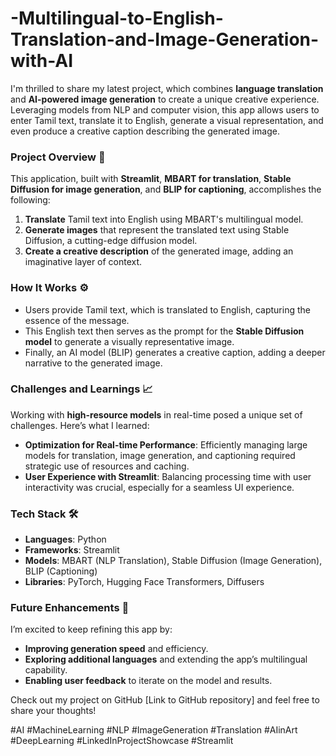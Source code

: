 # -Multilingual-to-English-Translation-and-Image-Generation-with-AI

I'm thrilled to share my latest project, which combines **language translation** and **AI-powered image generation** to create a unique creative experience. Leveraging models from NLP and computer vision, this app allows users to enter Tamil text, translate it to English, generate a visual representation, and even produce a creative caption describing the generated image.

### **Project Overview** 🎯
This application, built with **Streamlit**, **MBART for translation**, **Stable Diffusion for image generation**, and **BLIP for captioning**, accomplishes the following:
1. **Translate** Tamil text into English using MBART's multilingual model.
2. **Generate images** that represent the translated text using Stable Diffusion, a cutting-edge diffusion model.
3. **Create a creative description** of the generated image, adding an imaginative layer of context.

### **How It Works** ⚙️
- Users provide Tamil text, which is translated to English, capturing the essence of the message.
- This English text then serves as the prompt for the **Stable Diffusion model** to generate a visually representative image.
- Finally, an AI model (BLIP) generates a creative caption, adding a deeper narrative to the generated image.

### **Challenges and Learnings** 📈
Working with **high-resource models** in real-time posed a unique set of challenges. Here’s what I learned:
- **Optimization for Real-time Performance**: Efficiently managing large models for translation, image generation, and captioning required strategic use of resources and caching.
- **User Experience with Streamlit**: Balancing processing time with user interactivity was crucial, especially for a seamless UI experience.
  
### **Tech Stack** 🛠️
- **Languages**: Python
- **Frameworks**: Streamlit
- **Models**: MBART (NLP Translation), Stable Diffusion (Image Generation), BLIP (Captioning)
- **Libraries**: PyTorch, Hugging Face Transformers, Diffusers

### **Future Enhancements** 🚀
I’m excited to keep refining this app by:
- **Improving generation speed** and efficiency.
- **Exploring additional languages** and extending the app’s multilingual capability.
- **Enabling user feedback** to iterate on the model and results.

Check out my project on GitHub [Link to GitHub repository] and feel free to share your thoughts!

#AI #MachineLearning #NLP #ImageGeneration #Translation #AIinArt #DeepLearning #LinkedInProjectShowcase #Streamlit
